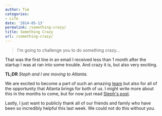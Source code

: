 ```yaml
---
author: Tim
categories:
- Life
date: '2014-05-13'
permalink: /something-crazy/
title: Something Crazy
url: /something-crazy/
---
```


> I'm going to challenge you to do something crazy&#8230;

That was the first line in an email I received less than 1 month after the startup I was at ran into some trouble. And crazy it is, but also very exciting.

<!--more-->

**TL;DR** *Steph and I are moving to Atlanta.*

We are excited to become a part of such an amazing [team][1] but also for all of the opportunity that Atlanta brings for both of us. I might write more about this in the months to come, but for now just read [Steph's post][2].

Lastly, I just want to publicly thank all of our friends and family who have been so incredibly helpful this last week. We could not do this without you.

 [1]: http://theironyard.com/about/team/
 [2]: http://stephwhitacre.com/chasing-dream/
 